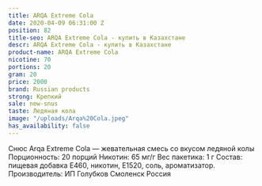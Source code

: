 ```yaml
---
title: ARQA Extreme Cola
date: 2020-04-09 06:31:00 Z
position: 82
title-seo: ARQA Extreme Cola - купить в Казахстане
descr: ARQA Extreme Cola - купить в Казахстане
product-name: ARQA Extreme Cola
nicotine: 70
portions: 20
gram: 20
price: 2000
brand: Russian products
strong: Крепкий
sale: new-snus
taste: Ледяная кола
image: "/uploads/Arqa%20Cola.jpeg"
has_availability: false
---
```


Снюс Arqa Extreme Cola — жевательная смесь со вкусом ледяной колы Порционность: 20 порций Никотин: 65 мг/г Вес пакетика: 1 г Состав: пищевая добавка E460, никотин, E1520, соль, ароматизатор. Производитель: ИП Голубков Смоленск Россия